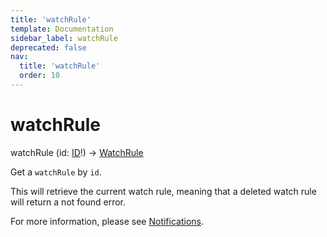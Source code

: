 ```yaml
---
title: 'watchRule'
template: Documentation
sidebar_label: watchRule
deprecated: false
nav:
  title: 'watchRule'
  order: 10
---
```


# watchRule

<div className="pb-4 font-roboto-slab text-lg"><span className="font-bold">watchRule</span> <span style={{'fontWeight':400,'fontSize':'0.85em'}}>(id: <a href="/guardrails/docs/reference/graphql/scalar/ID">ID</a>!) &rarr; <a href="/guardrails/docs/reference/graphql/object/WatchRule">WatchRule</a></span>
</div>



Get a `watchRule` by `id`.

This will retrieve the current watch rule, meaning that a deleted watch rule will return a not found error.

For more information, please see [Notifications](https://turbot.com/guardrails/docs/concepts/notifications).